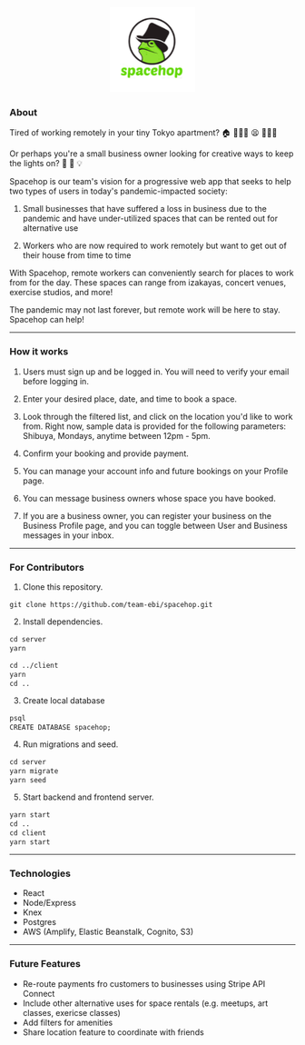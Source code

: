 <p align="center">
  <img width="150" alt="logo" src="./client/public/logo.png">
</p>

### About
Tired of working remotely in your tiny Tokyo apartment? 🏠 👩🏻‍💻 😫 🙋🏻‍♀️

Or perhaps you're a small business owner looking for creative ways to keep the lights on? 🤔 💸 💡

Spacehop is our team's vision for a progressive web app that seeks to help two types of users in today's pandemic-impacted society: 
1) Small businesses that have suffered a loss in business due to the pandemic and have under-utilized spaces that can be rented out for alternative use

2) Workers who are now required to work remotely but want to get out of their house from time to time

With Spacehop, remote workers can conveniently search for places to work from for the day. These spaces can range from izakayas, concert venues, exercise studios, and more! 

The pandemic may not last forever, but remote work will be here to stay. Spacehop can help!

***

### How it works
1) Users must sign up and be logged in. You will need to verify your email before logging in.

2) Enter your desired place, date, and time to book a space.

3) Look through the filtered list, and click on the location you'd like to work from. Right now, sample data is provided for the following parameters: Shibuya, Mondays, anytime between 12pm - 5pm.

4) Confirm your booking and provide payment.

5) You can manage your account info and future bookings on your Profile page.

6) You can message business owners whose space you have booked. 

7) If you are a business owner, you can register your business on the Business Profile page, and you can toggle between User and Business messages in your inbox.

***

### For Contributors
1) Clone this repository.
```
git clone https://github.com/team-ebi/spacehop.git
```

2) Install dependencies.
```
cd server
yarn
```
```
cd ../client
yarn
cd ..
```
3) Create local database
```
psql
CREATE DATABASE spacehop;
```
4) Run migrations and seed.
```
cd server
yarn migrate
yarn seed
```
5) Start backend and frontend server.
```
yarn start
cd ..
cd client
yarn start
```

***
### Technologies
- React
- Node/Express
- Knex
- Postgres
- AWS (Amplify, Elastic Beanstalk, Cognito, S3)

***

### Future Features

- Re-route payments fro customers to businesses using Stripe API Connect
- Include other alternative uses for space rentals (e.g. meetups, art classes, exericse classes)
- Add filters for amenities
- Share location feature to coordinate with friends


